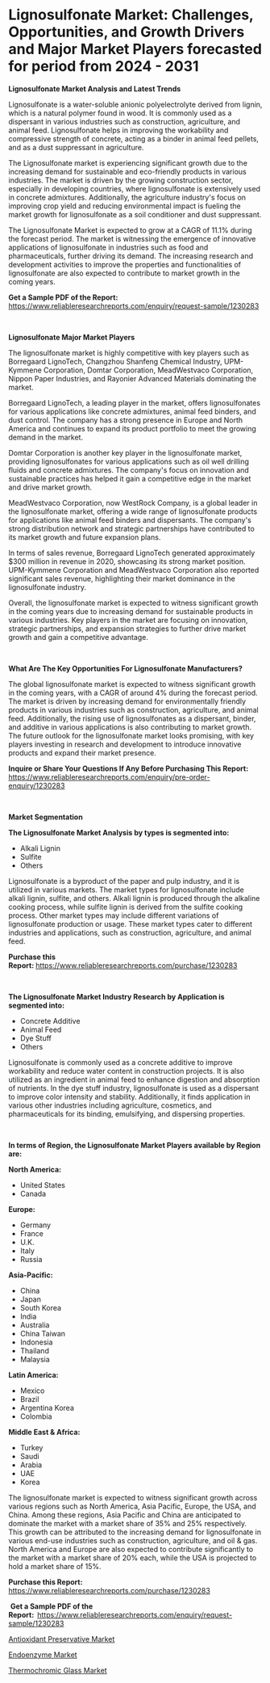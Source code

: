 <p><h1>Lignosulfonate Market: Challenges, Opportunities, and Growth Drivers and Major Market Players forecasted for period from 2024 - 2031</h1></p><p><strong>Lignosulfonate Market Analysis and Latest Trends</strong></p>
<p><p>Lignosulfonate is a water-soluble anionic polyelectrolyte derived from lignin, which is a natural polymer found in wood. It is commonly used as a dispersant in various industries such as construction, agriculture, and animal feed. Lignosulfonate helps in improving the workability and compressive strength of concrete, acting as a binder in animal feed pellets, and as a dust suppressant in agriculture.</p><p>The Lignosulfonate market is experiencing significant growth due to the increasing demand for sustainable and eco-friendly products in various industries. The market is driven by the growing construction sector, especially in developing countries, where lignosulfonate is extensively used in concrete admixtures. Additionally, the agriculture industry's focus on improving crop yield and reducing environmental impact is fueling the market growth for lignosulfonate as a soil conditioner and dust suppressant.</p><p>The Lignosulfonate Market is expected to grow at a CAGR of 11.1% during the forecast period. The market is witnessing the emergence of innovative applications of lignosulfonate in industries such as food and pharmaceuticals, further driving its demand. The increasing research and development activities to improve the properties and functionalities of lignosulfonate are also expected to contribute to market growth in the coming years.</p></p>
<p><strong>Get a Sample PDF of the Report:&nbsp;</strong> <a href="https://www.reliableresearchreports.com/enquiry/request-sample/1230283">https://www.reliableresearchreports.com/enquiry/request-sample/1230283</a></p>
<p>&nbsp;</p>
<p><strong>Lignosulfonate Major Market Players</strong></p>
<p><p>The lignosulfonate market is highly competitive with key players such as Borregaard LignoTech, Changzhou Shanfeng Chemical Industry, UPM-Kymmene Corporation, Domtar Corporation, MeadWestvaco Corporation, Nippon Paper Industries, and Rayonier Advanced Materials dominating the market. </p><p>Borregaard LignoTech, a leading player in the market, offers lignosulfonates for various applications like concrete admixtures, animal feed binders, and dust control. The company has a strong presence in Europe and North America and continues to expand its product portfolio to meet the growing demand in the market. </p><p>Domtar Corporation is another key player in the lignosulfonate market, providing lignosulfonates for various applications such as oil well drilling fluids and concrete admixtures. The company's focus on innovation and sustainable practices has helped it gain a competitive edge in the market and drive market growth.</p><p>MeadWestvaco Corporation, now WestRock Company, is a global leader in the lignosulfonate market, offering a wide range of lignosulfonate products for applications like animal feed binders and dispersants. The company's strong distribution network and strategic partnerships have contributed to its market growth and future expansion plans.</p><p>In terms of sales revenue, Borregaard LignoTech generated approximately $300 million in revenue in 2020, showcasing its strong market position. UPM-Kymmene Corporation and MeadWestvaco Corporation also reported significant sales revenue, highlighting their market dominance in the lignosulfonate industry.</p><p>Overall, the lignosulfonate market is expected to witness significant growth in the coming years due to increasing demand for sustainable products in various industries. Key players in the market are focusing on innovation, strategic partnerships, and expansion strategies to further drive market growth and gain a competitive advantage.</p></p>
<p>&nbsp;</p>
<p><strong>What Are The Key Opportunities For Lignosulfonate Manufacturers?</strong></p>
<p><p>The global lignosulfonate market is expected to witness significant growth in the coming years, with a CAGR of around 4% during the forecast period. The market is driven by increasing demand for environmentally friendly products in various industries such as construction, agriculture, and animal feed. Additionally, the rising use of lignosulfonates as a dispersant, binder, and additive in various applications is also contributing to market growth. The future outlook for the lignosulfonate market looks promising, with key players investing in research and development to introduce innovative products and expand their market presence.</p></p>
<p><strong>Inquire or Share Your Questions If Any Before Purchasing This Report:</strong> <a href="https://www.reliableresearchreports.com/enquiry/pre-order-enquiry/1230283">https://www.reliableresearchreports.com/enquiry/pre-order-enquiry/1230283</a></p>
<p>&nbsp;</p>
<p><strong>Market Segmentation</strong></p>
<p><strong>The Lignosulfonate Market Analysis by types is segmented into:</strong></p>
<p><ul><li>Alkali Lignin</li><li>Sulfite</li><li>Others</li></ul></p>
<p><p>Lignosulfonate is a byproduct of the paper and pulp industry, and it is utilized in various markets. The market types for lignosulfonate include alkali lignin, sulfite, and others. Alkali lignin is produced through the alkaline cooking process, while sulfite lignin is derived from the sulfite cooking process. Other market types may include different variations of lignosulfonate production or usage. These market types cater to different industries and applications, such as construction, agriculture, and animal feed.</p></p>
<p><strong>Purchase this Report:&nbsp;</strong><a href="https://www.reliableresearchreports.com/purchase/1230283">https://www.reliableresearchreports.com/purchase/1230283</a></p>
<p>&nbsp;</p>
<p><strong>The Lignosulfonate Market Industry Research by Application is segmented into:</strong></p>
<p><ul><li>Concrete Additive</li><li>Animal Feed</li><li>Dye Stuff</li><li>Others</li></ul></p>
<p><p>Lignosulfonate is commonly used as a concrete additive to improve workability and reduce water content in construction projects. It is also utilized as an ingredient in animal feed to enhance digestion and absorption of nutrients. In the dye stuff industry, lignosulfonate is used as a dispersant to improve color intensity and stability. Additionally, it finds application in various other industries including agriculture, cosmetics, and pharmaceuticals for its binding, emulsifying, and dispersing properties.</p></p>
<p>&nbsp;</p>
<p><strong>In terms of Region, the Lignosulfonate Market Players available by Region are:</strong></p>
<p>
    <p> <strong> North America: </strong>
        <ul>
            <li>United States</li>
            <li>Canada</li>
        </ul>
        </p> 
    <p> <strong> Europe: </strong>
        <ul>
            <li>Germany</li>
            <li>France</li>
            <li>U.K.</li>
            <li>Italy</li>
            <li>Russia</li>
        </ul>
        </p> 
    <p> <strong> Asia-Pacific: </strong>
        <ul>
            <li>China</li>
            <li>Japan</li>
            <li>South Korea</li>
            <li>India</li>
            <li>Australia</li>
            <li>China Taiwan</li>
            <li>Indonesia</li>
            <li>Thailand</li>
            <li>Malaysia</li>
        </ul>
        </p> 
    <p> <strong> Latin America: </strong>
        <ul>
            <li>Mexico</li>
            <li>Brazil</li>
            <li>Argentina Korea</li>
            <li>Colombia</li>
        </ul>
        </p> 
    <p> <strong> Middle East & Africa: </strong>
        <ul>
            <li>Turkey</li>
            <li>Saudi</li>
            <li>Arabia</li>
            <li>UAE</li>
            <li>Korea</li>
        </ul>
    </p>
    </p>
<p><p>The lignosulfonate market is expected to witness significant growth across various regions such as North America, Asia Pacific, Europe, the USA, and China. Among these regions, Asia Pacific and China are anticipated to dominate the market with a market share of 35% and 25% respectively. This growth can be attributed to the increasing demand for lignosulfonate in various end-use industries such as construction, agriculture, and oil & gas. North America and Europe are also expected to contribute significantly to the market with a market share of 20% each, while the USA is projected to hold a market share of 15%.</p></p>
<p><strong>Purchase this Report: </strong><a href="https://www.reliableresearchreports.com/purchase/1230283">https://www.reliableresearchreports.com/purchase/1230283</a></p>
<p>&nbsp;<strong>Get a Sample PDF of the Report:&nbsp;&nbsp;</strong><a href="https://www.reliableresearchreports.com/enquiry/request-sample/1230283">https://www.reliableresearchreports.com/enquiry/request-sample/1230283</a></p>
<p><strong></strong></p>
<p><p><a href="https://github.com/gamblestampleyjenny50m5sl6/Market-Research-Report-List-1/blob/main/antioxidant-preservative-market.md">Antioxidant Preservative Market</a></p><p><a href="https://github.com/nicholepatriciadoylenwnrjr0/Market-Research-Report-List-1/blob/main/endoenzyme-market.md">Endoenzyme Market</a></p><p><a href="https://github.com/wwwkeltoum/Market-Research-Report-List-2/blob/main/thermochromic-glass-market.md">Thermochromic Glass Market</a></p></p>